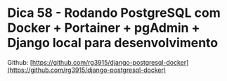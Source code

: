 # Dica 58 - Rodando PostgreSQL com Docker + Portainer + pgAdmin + Django local para desenvolvimento

Github: [https://github.com/rg3915/django-postgresql-docker](https://github.com/rg3915/django-postgresql-docker)

